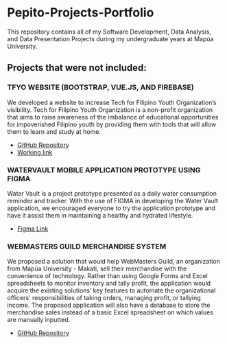 # Pepito-Projects-Portfolio
 This repository contains all of my Software Development, Data Analysis, and Data Presentation Projects during my undergraduate years at Mapúa University.
## Projects that were not included:
### TFYO WEBSITE (BOOTSTRAP, VUE.JS, AND FIREBASE)
We developed a website to increase Tech for Filipino Youth Organization’s visibility. Tech for Filipino Youth Organization is a non-profit organization that aims to raise awareness of the imbalance of educational opportunities for impoverished Filipino youth by providing them with tools that will allow them to learn and study at home.
* [GitHub Repository](https://github.com/isdmg/IT135-8L_TFYO)
* [Working link](https://tfyo-12e98.web.app/)

### WATERVAULT MOBILE APPLICATION PROTOTYPE USING FIGMA
Water Vault is a project prototype presented as a daily water consumption reminder and tracker. With the use of FIGMA in developing the Water Vault application, we encouraged everyone to try the application prototype and have it assist them in maintaining a healthy and hydrated lifestyle.
* [Figma Link](https://www.figma.com/proto/ny6HpmXt1tDVf5z4tvdRzs/Water-Vault-Prototype?type=design&node-id=89-15&t=K0SPskajq6zhGjBE-1&scaling=scale-down&page-id=0%3A1&starting-point-node-id=65%3A12&show-proto-sidebar=1&mode=design)

### WEBMASTERS GUILD MERCHANDISE SYSTEM
We proposed a solution that would help WebMasters Guild, an organization from Mapúa University - Makati, sell their merchandise with the convenience of technology. Rather than using Google Forms and Excel spreadsheets to monitor inventory and tally profit, the application would acquire the existing solutions’ key features to automate the organizational officers' responsibilities of taking orders, managing profit, or tallying income. The proposed application will also have a database to store the merchandise sales instead of a basic Excel spreadsheet on which values are manually inputted.
* [GitHub Repository](https://github.com/isdmg/IT120P-PROJECT)
